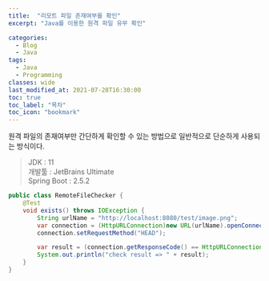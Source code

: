 ```yaml
---
title:  "리모트 파일 존재여부를 확인"
excerpt: "Java를 이용한 원격 파일 유무 확인"

categories:
  - Blog
  - Java
tags:
  - Java
  - Programming
classes: wide  
last_modified_at: 2021-07-28T16:30:00
toc: true
toc_label: "목차"
toc_icon: "bookmark"
---
```

원격 파일의 존재여부만 간단하게 확인할 수 있는 방법으로 일반적으로 단순하게 사용되는 방식이다.

> JDK : 11<br>
> 개발툴 : JetBrains Ultimate<br>
> Spring Boot : 2.5.2

```java
public class RemoteFileChecker {
    @Test
    void exists() throws IOException {
        String urlName = "http://localhost:8080/test/image.png";
        var connection = (HttpURLConnection)new URL(urlName).openConnection();
        connection.setRequestMethod("HEAD");

        var result = (connection.getResponseCode() == HttpURLConnection.HTTP_OK);
        System.out.println("check result => " + result);
    }
}
```